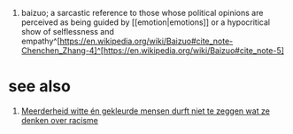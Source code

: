 1. baizuo; a sarcastic reference to those whose political opinions are perceived as being guided by [[emotion|emotions]] or a hypocritical show of selflessness and empathy^[https://en.wikipedia.org/wiki/Baizuo#cite_note-Chenchen_Zhang-4]^[https://en.wikipedia.org/wiki/Baizuo#cite_note-5]

# see also
1. [Meerderheid witte én gekleurde mensen durft niet te zeggen wat ze denken over racisme](https://www.reddit.com/r/thenetherlands/comments/nnit1s/meerderheid_witte_én_gekleurde_mensen_durft_niet/gzv3gow?utm_source=share&utm_medium=web2x&context=3)
